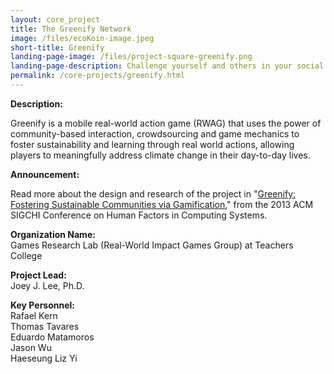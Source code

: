 ```yaml
---
layout: core_project 
title: The Greenify Network 
image: /files/ecoKoin-image.jpeg
short-title: Greenify
landing-page-image: /files/project-square-greenify.png
landing-page-description: Challenge yourself and others in your social network to respond to climate change through real world, sustainable actions.
permalink: /core-projects/greenify.html
---
```


**Description:**

Greenify is a mobile real-world action game (RWAG) that uses the power
of community-based interaction, crowdsourcing and game mechanics to
foster sustainability and learning through real world actions, allowing
players to meaningfully address climate change in their day-to-day
lives.  

**Announcement:**

Read more about the design and research of the project in "[Greenify:
Fostering Sustainable Communities via
Gamification](http://www.gameprof.com/wp-content/uploads/2013/03/Lee-et-al-2013-CHI-Greenify.pdf),"
from the 2013 ACM SIGCHI Conference on Human Factors in Computing
Systems. 

**Organization Name:**  
Games Research Lab (Real-World Impact Games Group) at Teachers College  

**Project Lead:**  
Joey J. Lee, Ph.D.  

**Key Personnel:**  
Rafael Kern  
Thomas Tavares  
Eduardo Matamoros  
Jason Wu  
Haeseung Liz Yi
